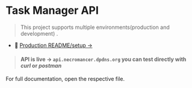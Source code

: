 # Task Manager API

> This project supports multiple environments(production and development) .

- 🧱 [Production README/setup →](./README.prod.md)

> #### **API is live** -> `api.necromancer.dpdns.org`  you can   test directly with ***curl*** or ***postman***


For full documentation, open the respective file.

